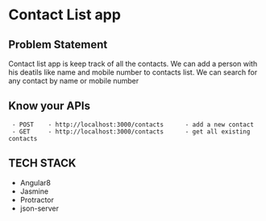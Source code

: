 # Contact List app

## Problem Statement

Contact list app is keep track of all the contacts. We can add a person with his deatils like name and mobile number to contacts list. We can search for any contact by name or mobile number

## Know your APIs
    
     - POST    - http://localhost:3000/contacts      - add a new contact
     - GET     - http://localhost:3000/contacts      - get all existing contacts 

## TECH STACK

- Angular8
- Jasmine
- Protractor
- json-server



